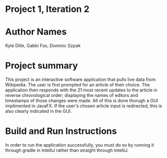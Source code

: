 # Project 1, Iteration 2
# Author Names
Kyle Dille, Gabbi Fox, Dominic Szpak
# Project summary
This project is an interactive software application that pulls live data from Wikipedia. The user is first prompted for an article of their choice. The application then responds with the 21 most recent updates to the article in reverse chronological order; displaying the names of editors and timestamps of those changes were made. All of this is done thorugh a GUI implimented in JavaFX. If the user's chosen article input is redirected, this is also clearly indicated in the GUI.

# Build and Run Instructions 
In order to run the application successfully, you must do so by running it through gradle in IntelliJ rather than straight through IntelliJ.
